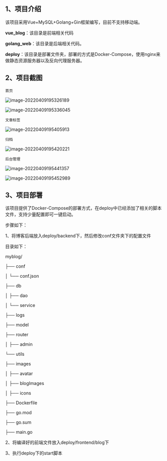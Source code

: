 ## 1、项目介绍

该项目采用Vue+MySQL+Golang+Gin框架编写，目前不支持移动端。

**vue_blog**：该目录是前端相关代码

**golang_web**：该目录是后端相关代码。

**deploy**：该目录是部署文件夹，部署的方式是Docker-Compose，使用nginx来做静态资源服务器以及反向代理服务器。



## 2、项目截图

`首页`

![image-20220409195326189](F:\build_projects\myblog\README.assets\image-20220409195326189.png)

![image-20220409195336045](F:\build_projects\myblog\README.assets\image-20220409195336045.png)

`文章标签`

![image-20220409195405913](F:\build_projects\myblog\README.assets\image-20220409195405913.png)

`归档`

![image-20220409195420221](F:\build_projects\myblog\README.assets\image-20220409195420221.png)

`后台管理`

![image-20220409195441357](F:\build_projects\myblog\README.assets\image-20220409195441357.png)

![image-20220409195452989](F:\build_projects\myblog\README.assets\image-20220409195452989.png)



## 3、项目部署

该项目提供了Docker-Compose的部署方式，在deploy中已经添加了相关的脚本文件，支持少量配置即可一键启动。

步骤如下：

1、将博客后端放入deploy/backend下，然后修改conf文件夹下的配置文件

目录如下：

myblog/                                                                                                                               

├── conf                                                                                                                              

│  	 └── conf.json                                                                                                                     

├── db                                                                                                                                

│  	  ├── dao                                                                                                                                                                                                                                     

│        └── service  

├── logs

├── model    

├── router                                                                                                                            

│        ├── admin                                                                                                                                                                                                                                  

└── utils              

├── images                                                                                                                            

│        ├── avatar                                                                                                                                                                                                                                    

│        ├── blogImages                                                                                                                                                                                                   

│        ├── icons                                                                                                                                                                                                                        

├── Dockerfile                                                                                                                        

├── go.mod                                                                                                                            

├── go.sum                                                                                                                                                                                                                                                                                                                                                                                                                                                                                                                                                                                              

├── main.go 

2、将编译好的前端文件放入deploy/frontend/blog下

3、执行deploy下的start脚本

​                                                                                                                          

​                                                                                                                                                                                                                                             

​                                                                                                                      